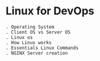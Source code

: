 # Linux for DevOps
    . Operating System
    . Client OS vs Server OS
    . Linux os
    . How Linux works
    . Essentials Linux Commands
    . NGINX Server creation
    
